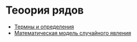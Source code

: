 # Теоория рядов

- [Термны и определения](glossary.md)
- [Математическая модель случайного явления]()